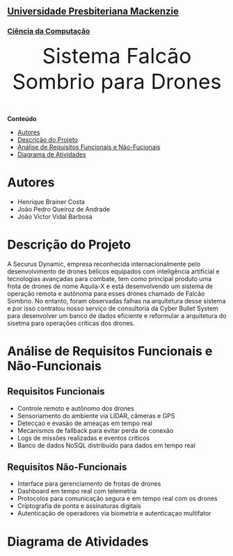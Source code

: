 <h2><a href= "https://www.mackenzie.br">Universidade Presbiteriana Mackenzie</a></h2>
<h3><a href= "https://www.mackenzie.br/graduacao/sao-paulo-higienopolis/ciencia-da-computacao">Ciência da Computação</a></h3>


<font size="+12"><center>
Sistema Falcão Sombrio para Drones
</center></font>

**Conteúdo**

- [Autores](#nome-alunos)
- [Descrição do Projeto](#introdução-do-projeto)
- [Análise de Requisitos Funcionais e Não-Fucionais](#descrição-dos-requisitos)
- [Diagrama de Atividades](#diagrama-de-atividades)


# Autores

* Henrique Brainer Costa
* João Pedro Queiroz de Andrade
* João Victor Vidal Barbosa 

# Descrição do Projeto

A Securus Dynamic, empresa reconhecida internacionalmente pelo desenvolvimento de drones bélicos equipados com inteligência artificial e tecnologias avançadas para combate, tem como principal produto uma frota de drones de nome Aquila-X e está desenvolvendo um sistema de operação remota e autônoma para esses drones chamado de Falcão Sombrio. No entanto, foram observadas falhas na arquitetura desse sistema e por isso contratou nosso serviço de consultoria da Cyber Bullet System para desenvolver um banco de dados eficiente e reformular a arquitetura do sisetma para operações críticas dos drones.

# Análise de Requisitos Funcionais e Não-Funcionais
## Requisitos Funcionais
- Controle remoto e autônomo dos drones
- Sensoriamento do ambiente via LIDAR, câmeras e GPS
- Detecçao e evasão de ameaças em tempo real
- Mecanismos de fallback para evitar perda de conexão
- Logs de missões realizadas e eventos críticos
- Banco de dados NoSQL distribuído para dados em tempo real 
## Requisitos Não-Funcionais
- Interface para gerenciamento de frotas de drones
- Dashboard em tempo real com telemetria
- Protocolos para comunicação segura e em tempo real com os drones
- Criptografia de ponta e assinaturas digitais
- Autenticação de operadores via biometria e autenticaçao multifator

# Diagrama de Atividades
